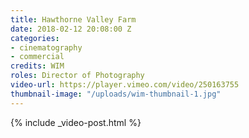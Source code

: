 ```yaml
---
title: Hawthorne Valley Farm
date: 2018-02-12 20:08:00 Z
categories:
- cinematography
- commercial
credits: WIM
roles: Director of Photography
video-url: https://player.vimeo.com/video/250163755
thumbnail-image: "/uploads/wim-thumbnail-1.jpg"
---
```


{% include _video-post.html %}

